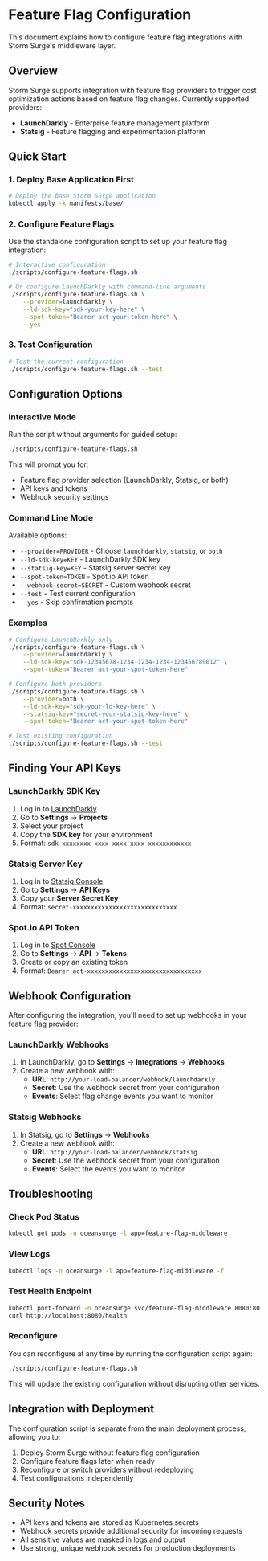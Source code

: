 # Feature Flag Configuration

This document explains how to configure feature flag integrations with Storm Surge's middleware layer.

## Overview

Storm Surge supports integration with feature flag providers to trigger cost optimization actions based on feature flag changes. Currently supported providers:

- **LaunchDarkly** - Enterprise feature management platform
- **Statsig** - Feature flagging and experimentation platform

## Quick Start

### 1. Deploy Base Application First

```bash
# Deploy the base Storm Surge application
kubectl apply -k manifests/base/
```

### 2. Configure Feature Flags

Use the standalone configuration script to set up your feature flag integration:

```bash
# Interactive configuration
./scripts/configure-feature-flags.sh

# Or configure LaunchDarkly with command-line arguments
./scripts/configure-feature-flags.sh \
    --provider=launchdarkly \
    --ld-sdk-key="sdk-your-key-here" \
    --spot-token="Bearer act-your-token-here" \
    --yes
```

### 3. Test Configuration

```bash
# Test the current configuration
./scripts/configure-feature-flags.sh --test
```

## Configuration Options

### Interactive Mode

Run the script without arguments for guided setup:

```bash
./scripts/configure-feature-flags.sh
```

This will prompt you for:
- Feature flag provider selection (LaunchDarkly, Statsig, or both)
- API keys and tokens
- Webhook security settings

### Command Line Mode

Available options:

- `--provider=PROVIDER` - Choose `launchdarkly`, `statsig`, or `both`
- `--ld-sdk-key=KEY` - LaunchDarkly SDK key
- `--statsig-key=KEY` - Statsig server secret key
- `--spot-token=TOKEN` - Spot.io API token
- `--webhook-secret=SECRET` - Custom webhook secret
- `--test` - Test current configuration
- `--yes` - Skip confirmation prompts

### Examples

```bash
# Configure LaunchDarkly only
./scripts/configure-feature-flags.sh \
    --provider=launchdarkly \
    --ld-sdk-key="sdk-12345678-1234-1234-1234-123456789012" \
    --spot-token="Bearer act-your-spot-token-here"

# Configure both providers
./scripts/configure-feature-flags.sh \
    --provider=both \
    --ld-sdk-key="sdk-your-ld-key-here" \
    --statsig-key="secret-your-statsig-key-here" \
    --spot-token="Bearer act-your-spot-token-here"

# Test existing configuration
./scripts/configure-feature-flags.sh --test
```

## Finding Your API Keys

### LaunchDarkly SDK Key

1. Log in to [LaunchDarkly](https://app.launchdarkly.com)
2. Go to **Settings** → **Projects**
3. Select your project
4. Copy the **SDK key** for your environment
5. Format: `sdk-xxxxxxxx-xxxx-xxxx-xxxx-xxxxxxxxxxxx`

### Statsig Server Key

1. Log in to [Statsig Console](https://console.statsig.com)
2. Go to **Settings** → **API Keys**
3. Copy your **Server Secret Key**
4. Format: `secret-xxxxxxxxxxxxxxxxxxxxxxxxxxxxx`

### Spot.io API Token

1. Log in to [Spot Console](https://console.spotinst.com)
2. Go to **Settings** → **API** → **Tokens**
3. Create or copy an existing token
4. Format: `Bearer act-xxxxxxxxxxxxxxxxxxxxxxxxxxxxxxxx`

## Webhook Configuration

After configuring the integration, you'll need to set up webhooks in your feature flag provider:

### LaunchDarkly Webhooks

1. In LaunchDarkly, go to **Settings** → **Integrations** → **Webhooks**
2. Create a new webhook with:
   - **URL**: `http://your-load-balancer/webhook/launchdarkly`
   - **Secret**: Use the webhook secret from your configuration
   - **Events**: Select flag change events you want to monitor

### Statsig Webhooks

1. In Statsig, go to **Settings** → **Webhooks**
2. Create a new webhook with:
   - **URL**: `http://your-load-balancer/webhook/statsig`
   - **Secret**: Use the webhook secret from your configuration
   - **Events**: Select the events you want to monitor

## Troubleshooting

### Check Pod Status

```bash
kubectl get pods -n oceansurge -l app=feature-flag-middleware
```

### View Logs

```bash
kubectl logs -n oceansurge -l app=feature-flag-middleware -f
```

### Test Health Endpoint

```bash
kubectl port-forward -n oceansurge svc/feature-flag-middleware 8080:80
curl http://localhost:8080/health
```

### Reconfigure

You can reconfigure at any time by running the configuration script again:

```bash
./scripts/configure-feature-flags.sh
```

This will update the existing configuration without disrupting other services.

## Integration with Deployment

The configuration script is separate from the main deployment process, allowing you to:

1. Deploy Storm Surge without feature flag configuration
2. Configure feature flags later when ready
3. Reconfigure or switch providers without redeploying
4. Test configurations independently

## Security Notes

- API keys and tokens are stored as Kubernetes secrets
- Webhook secrets provide additional security for incoming requests
- All sensitive values are masked in logs and output
- Use strong, unique webhook secrets for production deployments